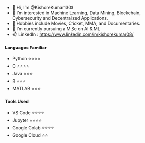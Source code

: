 - 👋 Hi, I’m @KishoreKumar1308
- 👀 I’m interested in Machine Learning, Data Mining, Blockchain, Cybersecurity and Decentralized Applications.
- 📜 Hobbies include Movies, Cricket, MMA, and Documentaries.
- 🌱 I’m currently pursuing a M.Sc on AI & ML
- 📫 LinkedIn : https://www.linkedin.com/in/kishorekumar08/

#### Languages Familiar

- Python        ⭐⭐⭐⭐
- C             ⭐⭐⭐⭐
- Java          ⭐⭐⭐
- R             ⭐⭐⭐
- MATLAB        ⭐⭐⭐


#### Tools Used

- VS Code       ⭐⭐⭐⭐
- Jupyter       ⭐⭐⭐⭐
- Google Colab  ⭐⭐⭐⭐
- Google Cloud  ⭐⭐


<!---
KishoreKumar1308/KishoreKumar1308 is a ✨ special ✨ repository because its `README.md` (this file) appears on your GitHub profile.
You can click the Preview link to take a look at your changes.
--->
